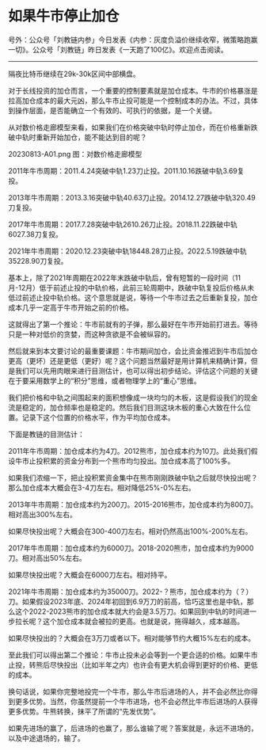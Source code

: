 # 如果牛市停止加仓

号外：公众号「刘教链内参」今日发表《内参：灰度负溢价继续收窄，微策略跑赢一切》。公众号「刘教链」昨日发表《一天跑了100亿》。欢迎点击阅读。

* * *

隔夜比特币继续在29k-30k区间中部横盘。

对于长线投资的加仓而言，一个重要的控制要素就是加仓成本。牛市的价格暴涨是拉高加仓成本的最大元凶，那么牛市止投可能是一个控制成本的办法。不过，具体到操作层面，是否能确立一个有效的、可执行的依据，是一个关键。

从对数价格走廊模型来看，如果我们在价格突破中轨时停止加仓，而在价格重新跌破中轨时重新开始加仓，能不能达到目的呢？

20230813-A01.png
图：对数价格走廊模型

2011年牛市周期：2011.4.24突破中轨1.23刀止投。2011.10.16跌破中轨3.69复投。

2013年牛市周期：2013.3.16突破中轨40.63刀止投。2014.12.27跌破中轨320.49刀复投。

2017年牛市周期：2017.7.28突破中轨2610.26刀止投。2018.11.22跌破中轨6027.38刀复投。

2021年牛市周期：2020.12.23突破中轨18448.28刀止投。2022.5.19跌破中轨35228.90刀复投。

基本上，除了2021年周期在2022年末跌破中轨后，曾有短暂的一段时间（11月-12月）低于前述止投的中轨价格，此前三轮周期中，跌破中轨复投后价格从未低过前述止投中轨价格。这个意思就是说，等待一个牛市过去之后重新复投，加仓成本几乎一定高于牛市开始之前的价格。

这就得出了第一个推论：牛市前就有的子弹，那么最好在牛市开始前打进去。等待只是一种对低价的贪婪，而这种贪欲是不会被纵容的。

然后就来到本文要讨论的最重要课题：牛市期间加仓，会比资金推迟到牛市后加仓更高（更坏）还是更低（更好）呢？这个问题当然最好是用计算机来精确计算，但是我们可以先用肉眼来进行目测估计，也可以得出初步结论。评估这个问题的关键在于要采用数学上的“积分”思维，或者物理学上的“重心”思维。

我们把价格和中轨之间围起来的面积想像成一块均匀的木板，这是假设我们的现金流是稳定的，加仓频率也是稳定的。然后我们目测这块木板的重心大致在什么位置。记录下这个位置的价格水平，作为平均加仓成本。

下面是教链的目测估计：

2011年牛市周期：加仓成本约为4刀。2012熊市，加仓成本约为10刀。此处我们假设牛市止投积累的资金分布到一个熊市均匀投出。加仓成本高了100%多。

如果我们浓缩一下，把止投积累资金集中在熊市刚刚跌破中轨之后就尽快投出呢？那么加仓成本大概会在3-4刀左右。相对降低25%-0%左右。

2013年牛市周期：加仓成本约为200刀。2015-2016熊市，加仓成本约为800刀。相对高出300%左右。

如果尽快投出呢？大概会在300-400刀左右。相对仍然高出100%-200%左右。

2017年牛市周期：加仓成本约为6000刀。2018-2020熊市，加仓成本约为9000刀。相对高出50%左右。

如果尽快投出呢？大概会在6000刀左右。相对持平。

2021年牛市周期：加仓成本约为35000刀。2022-？熊市，加仓成本约为（？）刀。如果假设2023年底、2024年初回到6.9万刀的前高，恰巧这里也是中轨，那么这个2022-2023熊市的加仓成本就大约会是3.5万刀。如果回到中轨的时间进一步拉长呢？这个加仓成本就会被拉的更高。也就是说，拖得越久，成本越高。

如果尽快投出的？大概会在3万刀或者以下。相对能够节约大概15%左右的成本。

至此我们可以得出第二个推论：牛市止投未必会等到一个更合适的价格。如果牛市止投，转熊后尽快投出（比如半年之内）也许会有更大机会得到更好的价格、更低的成本。

换句话说，如果你完整地投完一个牛市，那么牛市后进场的人，并不会必然比你得到更多优势。当然，你虽然提前一个牛市进场，也不会必然比牛市后进场的人获得更多优势。牛熊转换，抹平了所谓的“先发优势”。

如果先进场的赢了，后进场的也赢了，那么谁输了呢？答案就是，永远不进场的，以及中途退场的，输了。


